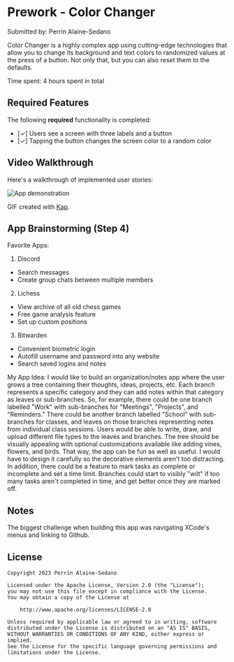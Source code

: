 # Prework - Color Changer

Submitted by: Perrin Alaine-Sedano

Color Changer is a highly complex app using cutting-edge technologies that allow you to change its background and text colors to randomized values at the press of a button. Not only that, but you can also reset them to the defaults.

Time spent: 4 hours spent in total

## Required Features

The following **required** functionality is completed:

- [✓] Users see a screen with three labels and a button
- [✓] Tapping the button changes the screen color to a random color
 
## Video Walkthrough

Here's a walkthrough of implemented user stories:

![App demonstration](https://i.imgur.com/a/TKzkqZk.gif)

GIF created with [Kap](https://getkap.co/).

## App Brainstorming (Step 4)

Favorite Apps:

1. Discord
  - Search messages
  - Create group chats between multiple members
2. Lichess
  - View archive of all old chess games
  - Free game analysis feature
  - Set up custom positions
3. Bitwarden
  - Convenient biometric login
  - Autofill username and password into any website
  - Search saved logins and notes

My App Idea: I would like to build an organization/notes app where the user grows a tree containing their thoughts, ideas, projects, etc. Each branch represents a specific category and they can add notes within that category as leaves or sub-branches. So, for example, there could be one branch labelled "Work" with sub-branches for "Meetings", "Projects", and "Reminders." There could be another branch labelled "School" with sub-branches for classes, and leaves on those branches representing notes from individual class sessions. Users would be able to write, draw, and upload different file types to the leaves and branches. The tree should be visually appealing with optional customizations available like adding vines, flowers, and birds. That way, the app can be fun as well as useful. I would have to design it carefully so the decorative elements aren't too distracting. In addition, there could be a feature to mark tasks as complete or incomplete and set a time limit. Branches could start to visibly "wilt" if too many tasks aren't completed in time, and get better once they are marked off.

## Notes

The biggest challenge when building this app was navigating XCode's menus and linking to Github.

## License

    Copyright 2023 Perrin Alaine-Sedano

    Licensed under the Apache License, Version 2.0 (the "License");
    you may not use this file except in compliance with the License.
    You may obtain a copy of the License at

        http://www.apache.org/licenses/LICENSE-2.0

    Unless required by applicable law or agreed to in writing, software
    distributed under the License is distributed on an "AS IS" BASIS,
    WITHOUT WARRANTIES OR CONDITIONS OF ANY KIND, either express or implied.
    See the License for the specific language governing permissions and
    limitations under the License.
